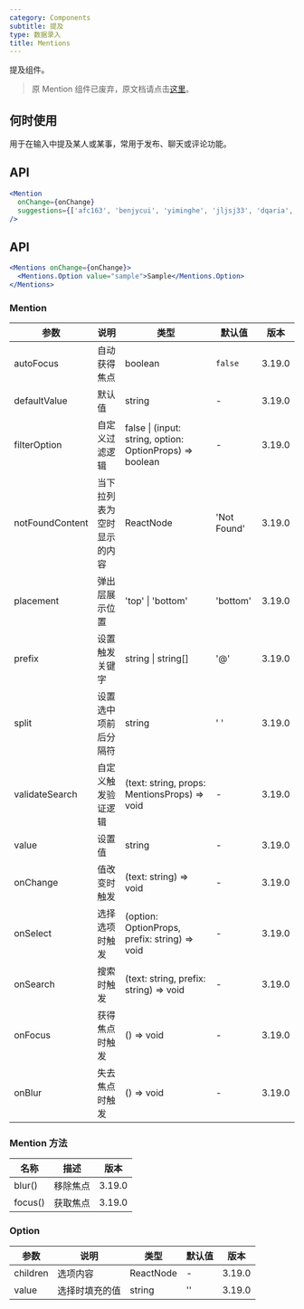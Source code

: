 ```yaml
---
category: Components
subtitle: 提及
type: 数据录入
title: Mentions
---
```


提及组件。

> 原 Mention 组件已废弃，原文档请点击[这里](/components/mention)。

## 何时使用

用于在输入中提及某人或某事，常用于发布、聊天或评论功能。

## API

```jsx
<Mention
  onChange={onChange}
  suggestions={['afc163', 'benjycui', 'yiminghe', 'jljsj33', 'dqaria', 'RaoHai']}
/>
```

## API

```jsx
<Mentions onChange={onChange}>
  <Mentions.Option value="sample">Sample</Mentions.Option>
</Mentions>
```

### Mention

| 参数 | 说明 | 类型 | 默认值 | 版本 |
| --- | --- | --- | --- | --- |
| autoFocus | 自动获得焦点 | boolean | `false` | 3.19.0 |
| defaultValue | 默认值 | string | - | 3.19.0 |
| filterOption | 自定义过滤逻辑 | false \| (input: string, option: OptionProps) => boolean | - | 3.19.0 |
| notFoundContent | 当下拉列表为空时显示的内容 | ReactNode | 'Not Found' | 3.19.0 |
| placement | 弹出层展示位置 | 'top' \| 'bottom' | 'bottom' | 3.19.0 |
| prefix | 设置触发关键字 | string \| string[] | '@' | 3.19.0 |
| split | 设置选中项前后分隔符 | string | ' ' | 3.19.0 |
| validateSearch | 自定义触发验证逻辑 | (text: string, props: MentionsProps) => void | - | 3.19.0 |
| value | 设置值 | string | - | 3.19.0 |
| onChange | 值改变时触发 | (text: string) => void | - | 3.19.0 |
| onSelect | 选择选项时触发 | (option: OptionProps, prefix: string) => void | - | 3.19.0 |
| onSearch | 搜索时触发 | (text: string, prefix: string) => void | - | 3.19.0 |
| onFocus | 获得焦点时触发 | () => void | - | 3.19.0 |
| onBlur | 失去焦点时触发 | () => void | - | 3.19.0 |

### Mention 方法

| 名称    | 描述     | 版本   |
| ------- | -------- | ------ |
| blur()  | 移除焦点 | 3.19.0 |
| focus() | 获取焦点 | 3.19.0 |

### Option

| 参数     | 说明           | 类型      | 默认值 | 版本   |
| -------- | -------------- | --------- | ------ | ------ |
| children | 选项内容       | ReactNode | -      | 3.19.0 |
| value    | 选择时填充的值 | string    | ''     | 3.19.0 |
